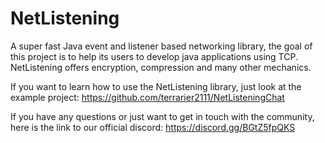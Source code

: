 # NetListening
A super fast Java event and listener based networking library,
the goal of this project is to help its users to develop java applications using TCP.
NetListening offers encryption, compression and many other mechanics. 

If you want to learn how to use the NetListening library, just look at the example project: https://github.com/terrarier2111/NetListeningChat

If you have any questions or just want to get in touch with the community, here is the link to our official discord: https://discord.gg/BGtZ5fpQKS
